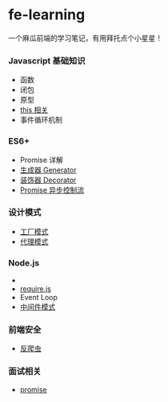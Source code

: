# fe-learning
一个麻瓜前端的学习笔记，有用拜托点个小星星！

### Javascript 基础知识
- 函数
- 闭包
- 原型
- [this 相关](https://github.com/chijitui/fe-learning/blob/master/Javascript%E5%9F%BA%E7%A1%80%E7%9F%A5%E8%AF%86/this.md)
- 事件循环机制

### ES6+
- Promise 详解
- [生成器 Generator](https://github.com/chijitui/fe-learning/blob/master/ES6%2B/%E7%94%9F%E6%88%90%E5%99%A8%20Generator.md)
- [装饰器 Decorator](https://github.com/chijitui/fe-learning/blob/master/ES6+/Decorator.md)
- [Promise 异步控制流](https://github.com/chijitui/fe-learning/blob/master/ES6+/Promise异步控制流.md)

### 设计模式
- [工厂模式](https://github.com/chijitui/fe-learning/blob/master/设计模式/工厂模式.md)
- [代理模式](https://github.com/chijitui/fe-learning/blob/master/设计模式/代理模式.md)

### Node.js
- 
- [require.js](https://github.com/chijitui/fe-learning/blob/master/Node.js/require.md)
- Event Loop
- [中间件模式](https://github.com/chijitui/fe-learning/blob/master/Node.js/中间件模式.md)

### 前端安全
- [反爬虫](http://litten.me/2017/07/09/prevent-spiders/)

### 面试相关
- [promise](https://github.com/chijitui/fe-learning/blob/master/面试题/promise.md)
